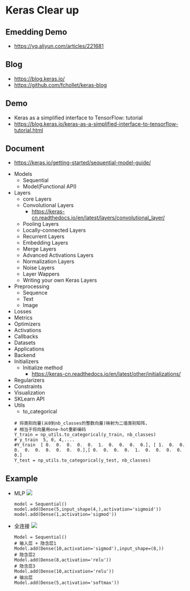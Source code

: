 # Keras Clear up

## Emedding Demo
- https://yq.aliyun.com/articles/221681

## Blog
- https://blog.keras.io/
- https://github.com/fchollet/keras-blog


## Demo
- Keras as a simplified interface to TensorFlow: tutorial  
- https://blog.keras.io/keras-as-a-simplified-interface-to-tensorflow-tutorial.html


## Document
- https://keras.io/getting-started/sequential-model-guide/

+ Models
	+ Sequential
	+ Model(Functional API)
+ Layers
	+ core Layers
	+ Convolutional Layers
		+ https://keras-cn.readthedocs.io/en/latest/layers/convolutional_layer/
	+ Pooling Layers
    + Locally-connected Layers
    + Recurrent Layers
    + Embedding Layers
    + Merge Layers
    + Advanced Activations Layers 
    +  Normalization Layers
    +  Noise Layers
    +  Layer Wappers
    +  Writing your own Keras Layers
+ Preprocessing
	 + Sequence
	 + Text
     + Image
+ Losses   
+ Metrics
+ Optimizers
+ Activations
+ Callbacks
+ Datasets
+ Applications
+ Backend
+ Initializers
	+ Initialize method
		+ https://keras-cn.readthedocs.io/en/latest/other/initializations/
+ Regularizers
+ Constraints
+ Visualization
+ SKLearn API
+ Utils
	+ to_categorical
	```
	# 将类别向量(从0到nb_classes的整数向量)映射为二值类别矩阵，
	# 相当于将向量用one-hot重新编码
	Y_train = np_utils.to_categorical(y_train, nb_classes) 
	# y_train  5, 0, 4,.... 
	#Y_train  [ 0.  0.  0.  0.  0.  1.  0.  0.  0.  0.], [ 1.  0.  0.  0.  0.  0.  0.  0.  0.  0.],[ 0.  0.  0.  0.  1.  0.  0.  0.  0.  0.]
	Y_test = np_utils.to_categorical(y_test, nb_classes) 
   ```


## Example
+ MLP
	![](http://image109.360doc.com/DownloadImg/2017/08/2407/109171385_2_20170824075454814)
    ```
    model = Sequential()
    model.add(Dense(5,input_shape(4,),activation='sigmoid'))
    model.add(Dense(1,activation='sigmod'))
    ```
+ 全连接
	![](http://image109.360doc.com/DownloadImg/2017/08/2407/109171385_4_20170824075455189)

    ```
   	Model = Sequential()
	# 输入层 + 隐含层1
    Model.add(Dense(10,activation='sigmod'),input_shape=(8,))
    # 隐含层2
    Model.add(Dense(8,activation='relu'))
	# 隐含层3
    Model.add(Dense(10,activation='relu'))
    # 输出层
    Model.add(Dense(5,activation='softmax'))
    ```